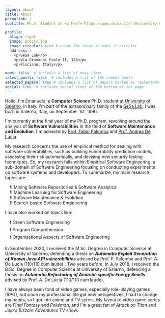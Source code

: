 ```yaml
---
layout: about
title: About
permalink: /
subtitle: Ph.D. Student at <a href='https://www.unisa.it/'>University of Salerno</a>, Fisciano, Italy.

profile:
  align: right
  image: propic.jpg
  image_circular: true # crops the image to make it circular
  address: >
    <p>SeSa Lab</p>
    <p>Via Giovanni Paolo II, 123</p>
    <p>Fisciano, Italy</p>

news: false  # includes a list of news items
latest_posts: false  # includes a list of the newest posts
selected_papers: true # includes a list of papers marked as "selected={true}"
social: true  # includes social icons at the bottom of the page
---
```


Hello, I'm Emanuele, a **Computer Science** Ph.D. student at [University of Salerno](https://www.unisa.it/), in Italy. I'm part of the extraordinary family of the [SeSa Lab](https://sesalabunisa.github.io). I was born in Salerno, Italy, on September 1st, 1996.

I'm currently at the final year of my Ph.D. program, revolving around the analysis of **Software Vulnerabilities** in the field of **Software Maintenance and Evolution**. I'm adivised by [Prof. Fabio Palomba](https://fpalomba.github.io/) and [Prof. Andrea De Lucia](https://docenti.unisa.it/003241/home).

My research concerns the use of empirical method for dealing with software vulnerabilities, such as building vulnerability prediction models, assessing their risk automatically, and devising new security testing techniques. So, my research falls within Empirical Software Engineering, a sub-domain of Software Engineering focusing on conducting experiments on software systems and developers. To summarize, my main research topics are:

&nbsp;&nbsp;&nbsp;&nbsp;:bangbang: Mining Software Repositories & Software Analytics  
&nbsp;&nbsp;&nbsp;&nbsp;:bangbang: Machine Learning for Software Engineering  
&nbsp;&nbsp;&nbsp;&nbsp;:bangbang: Software Maintenance & Evolution  
&nbsp;&nbsp;&nbsp;&nbsp;:bangbang: Search-based Software Engineering

I have also worked on topics like:

&nbsp;&nbsp;&nbsp;&nbsp;:exclamation: Green Software Engineering  
&nbsp;&nbsp;&nbsp;&nbsp;:exclamation: Program Comprehension  
&nbsp;&nbsp;&nbsp;&nbsp;:exclamation: Organizational Aspects of Software Engineering

In September 2020, I received the M.Sc. Degree in Computer Science at University of Salerno, defending a thesis on ***Automatic Exploit Generation of Known Java API vulnerabilities*** advised by Prof. F. Palomba and Prof. A. De Lucia (110/110 cum laude) . Two years before, In July 2018, I received the B.Sc. Degree in Computer Science at University of Salerno, defending a thesis on ***Automatic Refactoring of Android-specific Energy Smells*** advised by Prof. A. De Lucia (110/110 cum laude).

I have always been fond of video games, especially role-playing games (RPG), but since my professional life got new perspectives, I had to change my habits, so I got into anime and TV series. My favourite video game series are *Final Fantasy* and *Pokémon*, and I'm a great fan of *Attack on Titan* and *Jojo's Bizzare Adventures* TV show.
